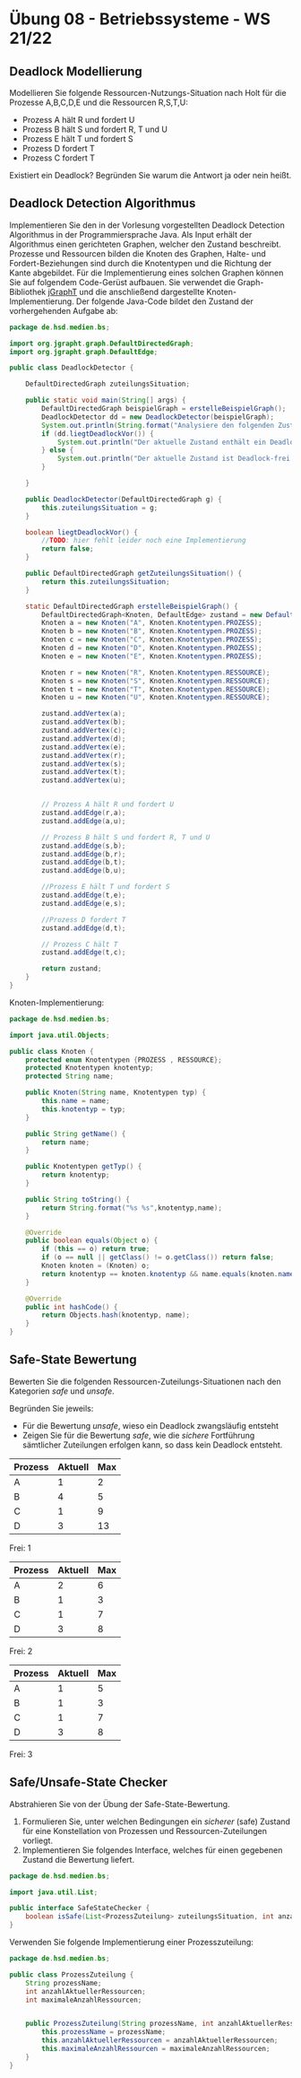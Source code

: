 # Übung 08 - Betriebssysteme - WS 21/22

## Deadlock Modellierung
Modellieren Sie folgende Ressourcen-Nutzungs-Situation nach Holt für die Prozesse A,B,C,D,E und die Ressourcen R,S,T,U:
- Prozess A hält R und fordert U
- Prozess B hält S und fordert R, T und U
- Prozess E hält T und fordert S
- Prozess D fordert T
- Prozess C fordert T

Existiert ein Deadlock? Begründen Sie warum die Antwort ja oder nein heißt.

## Deadlock Detection Algorithmus
Implementieren Sie den in der Vorlesung vorgestellten Deadlock Detection Algorithmus in der Programmiersprache Java.
Als Input erhält der Algorithmus einen gerichteten Graphen, welcher den Zustand beschreibt. Prozesse und Ressourcen bilden die Knoten des Graphen, Halte- und Fordert-Beziehungen sind durch die Knotentypen und die Richtung der Kante abgebildet.
Für die Implementierung eines solchen Graphen können Sie auf folgendem Code-Gerüst aufbauen. Sie verwendet die
Graph-Bibliothek [jGraphT](https://jgrapht.org) und die anschließend dargestellte Knoten-Implementierung.
Der folgende Java-Code bildet den Zustand der vorhergehenden Aufgabe ab:
```java
package de.hsd.medien.bs;

import org.jgrapht.graph.DefaultDirectedGraph;
import org.jgrapht.graph.DefaultEdge;

public class DeadlockDetector {

    DefaultDirectedGraph zuteilungsSituation;

    public static void main(String[] args) {
        DefaultDirectedGraph beispielGraph = erstelleBeispielGraph();
        DeadlockDetector dd = new DeadlockDetector(beispielGraph);
        System.out.println(String.format("Analysiere den folgenden Zustand ... \r\n%s\r\n",dd.getZuteilungsSituation().toString()));
        if (dd.liegtDeadlockVor()) {
            System.out.println("Der aktuelle Zustand enthält ein Deadlock!");
        } else {
            System.out.println("Der aktuelle Zustand ist Deadlock-frei!");
        }

    }

    public DeadlockDetector(DefaultDirectedGraph g) {
        this.zuteilungsSituation = g;
    }

    boolean liegtDeadlockVor() {
        //TODO: hier fehlt leider noch eine Implementierung
        return false;
    }

    public DefaultDirectedGraph getZuteilungsSituation() {
        return this.zuteilungsSituation;
    }

    static DefaultDirectedGraph erstelleBeispielGraph() {
        DefaultDirectedGraph<Knoten, DefaultEdge> zustand = new DefaultDirectedGraph(DefaultEdge.class);
        Knoten a = new Knoten("A", Knoten.Knotentypen.PROZESS);
        Knoten b = new Knoten("B", Knoten.Knotentypen.PROZESS);
        Knoten c = new Knoten("C", Knoten.Knotentypen.PROZESS);
        Knoten d = new Knoten("D", Knoten.Knotentypen.PROZESS);
        Knoten e = new Knoten("E", Knoten.Knotentypen.PROZESS);

        Knoten r = new Knoten("R", Knoten.Knotentypen.RESSOURCE);
        Knoten s = new Knoten("S", Knoten.Knotentypen.RESSOURCE);
        Knoten t = new Knoten("T", Knoten.Knotentypen.RESSOURCE);
        Knoten u = new Knoten("U", Knoten.Knotentypen.RESSOURCE);

        zustand.addVertex(a);
        zustand.addVertex(b);
        zustand.addVertex(c);
        zustand.addVertex(d);
        zustand.addVertex(e);
        zustand.addVertex(r);
        zustand.addVertex(s);
        zustand.addVertex(t);
        zustand.addVertex(u);


        // Prozess A hält R und fordert U
        zustand.addEdge(r,a);
        zustand.addEdge(a,u);

        // Prozess B hält S und fordert R, T und U
        zustand.addEdge(s,b);
        zustand.addEdge(b,r);
        zustand.addEdge(b,t);
        zustand.addEdge(b,u);

        //Prozess E hält T und fordert S
        zustand.addEdge(t,e);
        zustand.addEdge(e,s);

        //Prozess D fordert T
        zustand.addEdge(d,t);

        // Prozess C hält T
        zustand.addEdge(t,c);

        return zustand;
    }
}
```
Knoten-Implementierung:
```java
package de.hsd.medien.bs;

import java.util.Objects;

public class Knoten {
    protected enum Knotentypen {PROZESS , RESSOURCE};
    protected Knotentypen knotentyp;
    protected String name;

    public Knoten(String name, Knotentypen typ) {
        this.name = name;
        this.knotentyp = typ;
    }

    public String getName() {
        return name;
    }

    public Knotentypen getTyp() {
        return knotentyp;
    }

    public String toString() {
        return String.format("%s %s",knotentyp,name);
    }

    @Override
    public boolean equals(Object o) {
        if (this == o) return true;
        if (o == null || getClass() != o.getClass()) return false;
        Knoten knoten = (Knoten) o;
        return knotentyp == knoten.knotentyp && name.equals(knoten.name);
    }

    @Override
    public int hashCode() {
        return Objects.hash(knotentyp, name);
    }
}
```

## Safe-State Bewertung
Bewerten Sie die folgenden Ressourcen-Zuteilungs-Situationen nach den Kategorien *safe* und *unsafe*.

Begründen Sie jeweils:
- Für die Bewertung *unsafe*, wieso ein Deadlock zwangsläufig entsteht
- Zeigen Sie für die Bewertung *safe*, wie die *sichere* Fortführung sämtlicher Zuteilungen erfolgen kann, so dass kein Deadlock entsteht.

| Prozess | Aktuell | Max | 
| --- | --- | --- | 
| A | 1 | 2 |  
| B | 4 | 5 |  
| C | 1 | 9 |  
| D | 3 | 13 | 
Frei: 1

| Prozess | Aktuell | Max | 
| --- | --- | --- | 
| A | 2 | 6 |  
| B | 1 | 3 |  
| C | 1 | 7 |  
| D | 3 | 8 | 
Frei: 2

| Prozess | Aktuell | Max | 
| --- | --- | --- | 
| A | 1 | 5 |  
| B | 1 | 3 |  
| C | 1 | 7 |  
| D | 3 | 8 | 
Frei: 3

## Safe/Unsafe-State Checker
Abstrahieren Sie von der Übung der Safe-State-Bewertung.

1. Formulieren Sie, unter welchen Bedingungen ein *sicherer* (safe) Zustand für eine Konstellation von Prozessen und Ressourcen-Zuteilungen vorliegt.
2. Implementieren Sie folgendes Interface, welches für einen gegebenen Zustand die Bewertung liefert.

```java
package de.hsd.medien.bs;

import java.util.List;

public interface SafeStateChecker {
    boolean isSafe(List<ProzessZuteilung> zuteilungsSituation, int anzahlFreieRessourcen);
}
```

Verwenden Sie folgende Implementierung einer Prozesszuteilung:
```java
package de.hsd.medien.bs;

public class ProzessZuteilung {
    String prozessName;
    int anzahlAktuellerRessourcen;
    int maximaleAnzahlRessourcen;


    public ProzessZuteilung(String prozessName, int anzahlAktuellerRessourcen,int maximaleAnzahlRessourcen) {
        this.prozessName = prozessName;
        this.anzahlAktuellerRessourcen = anzahlAktuellerRessourcen;
        this.maximaleAnzahlRessourcen = maximaleAnzahlRessourcen;
    }
}
```
   

 